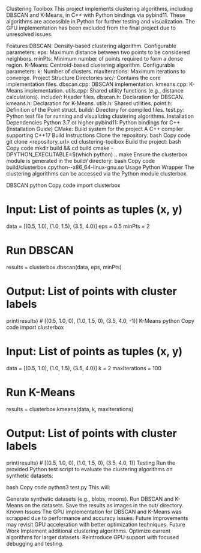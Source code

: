 Clustering Toolbox
This project implements clustering algorithms, including DBSCAN and K-Means, in C++ with Python bindings via pybind11. These algorithms are accessible in Python for further testing and visualization. The GPU implementation has been excluded from the final project due to unresolved issues.

Features
DBSCAN:
Density-based clustering algorithm.
Configurable parameters:
eps: Maximum distance between two points to be considered neighbors.
minPts: Minimum number of points required to form a dense region.
K-Means:
Centroid-based clustering algorithm.
Configurable parameters:
k: Number of clusters.
maxIterations: Maximum iterations to converge.
Project Structure
Directories
src/: Contains the core implementation files.
dbscan.cpp: DBSCAN implementation.
kmeans.cpp: K-Means implementation.
utils.cpp: Shared utility functions (e.g., distance calculations).
include/: Header files.
dbscan.h: Declaration for DBSCAN.
kmeans.h: Declaration for K-Means.
utils.h: Shared utilities.
point.h: Definition of the Point struct.
build/: Directory for compiled files.
test.py: Python test file for running and visualizing clustering algorithms.
Installation
Dependencies
Python 3.7 or higher
pybind11: Python bindings for C++ (Installation Guide)
CMake: Build system for the project
A C++ compiler supporting C++17
Build Instructions
Clone the repository:
bash
Copy code
git clone <repository_url>
cd clustering-toolbox
Build the project:
bash
Copy code
mkdir build && cd build
cmake -DPYTHON_EXECUTABLE=$(which python) ..
make
Ensure the clusterbox module is generated in the build/ directory:
bash
Copy code
build/clusterbox.cpython-<version>-x86_64-linux-gnu.so
Usage
Python Wrapper
The clustering algorithms can be accessed via the Python module clusterbox.

DBSCAN
python
Copy code
import clusterbox

# Input: List of points as tuples (x, y)
data = [(0.5, 1.0), (1.0, 1.5), (3.5, 4.0)]
eps = 0.5
minPts = 2

# Run DBSCAN
results = clusterbox.dbscan(data, eps, minPts)
# Output: List of points with cluster labels
print(results)  # [(0.5, 1.0, 0), (1.0, 1.5, 0), (3.5, 4.0, -1)]
K-Means
python
Copy code
import clusterbox

# Input: List of points as tuples (x, y)
data = [(0.5, 1.0), (1.0, 1.5), (3.5, 4.0)]
k = 2
maxIterations = 100

# Run K-Means
results = clusterbox.kmeans(data, k, maxIterations)
# Output: List of points with cluster labels
print(results)  # [(0.5, 1.0, 0), (1.0, 1.5, 0), (3.5, 4.0, 1)]
Testing
Run the provided Python test script to evaluate the clustering algorithms on synthetic datasets:

bash
Copy code
python3 test.py
This will:

Generate synthetic datasets (e.g., blobs, moons).
Run DBSCAN and K-Means on the datasets.
Save the results as images in the out/ directory.
Known Issues
The GPU implementation for DBSCAN and K-Means was scrapped due to performance and accuracy issues.
Future improvements may revisit GPU acceleration with better optimization techniques.
Future Work
Implement additional clustering algorithms.
Optimize current algorithms for larger datasets.
Reintroduce GPU support with focused debugging and testing.
